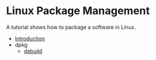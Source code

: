 # Linux Package Management

A tutorial shows how to package a software in Linux.

* [Introduction](README.md)
* dpkg
    * [debuild](dpkg/debuild.md)
